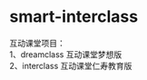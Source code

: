 smart-interclass
================

互动课堂项目：<br />
1、dreamclass	互动课堂梦想版<br />
2、interclass	互动课堂仁寿教育版<br />
